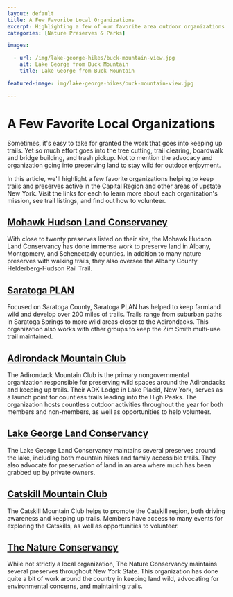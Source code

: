```yaml
---
layout: default
title: A Few Favorite Local Organizations
excerpt: Highlighting a few of our favorite area outdoor organizations
categories: [Nature Preserves & Parks]

images:

  - url: /img/lake-george-hikes/buck-mountain-view.jpg
    alt: Lake George from Buck Mountain 
    title: Lake George from Buck Mountain 

featured-image: img/lake-george-hikes/buck-mountain-view.jpg

---
```


<h1>A Few Favorite Local Organizations</h1>

<p>Sometimes, it's easy to take for granted the work that goes into keeping up trails. Yet so much effort goes into the tree cutting, trail clearing, boardwalk and bridge building, and trash pickup. Not to mention the advocacy and organization going into preserving land to stay wild for outdoor enjoyment.</p> 

<p>In this article, we'll highlight a few favorite organizations helping to keep trails and preserves active in the Capital Region and other areas of upstate New York. Visit the links for each to learn more about each organization's mission, see trail listings, and find out how to volunteer.</p>

<h2><a href="https://mohawkhudson.org/" target="_blank">Mohawk Hudson Land Conservancy</a></h2>

<p>With close to twenty preserves listed on their site, the Mohawk Hudson Land Conservancy has done immense work to preserve land in Albany, Montgomery, and Schenectady counties. In addition to many nature preserves with walking trails, they also oversee the Albany County Helderberg-Hudson Rail Trail.</p>

<h2><a href="https://www.saratogaplan.org/" target="_blank">Saratoga PLAN</a></h2>

<p>Focused on Saratoga County, Saratoga PLAN has helped to keep farmland wild and develop over 200 miles of trails. Trails range from suburban paths in Saratoga Springs to more wild areas closer to the Adirondacks. This organization also works with other groups to keep the Zim Smith multi-use trail maintained.

<h2><a href="https://www.adk.org/" target="_blank">Adirondack Mountain Club</a></h2>

<p>The Adirondack Mountain Club is the primary nongovernmental organization responsible for preserving wild spaces around the Adirondacks and keeping up trails. Their ADK Lodge in Lake Placid, New York, serves as a launch point for countless trails leading into the High Peaks. The organization hosts countless outdoor activities throughout the year for both members and non-members, as well as opportunities to help volunteer.

<h2><a href="http://www.lglc.org/" target="_blank">Lake George Land Conservancy</a></h2>

<p>The Lake George Land Conservancy maintains several preserves around the lake, including both mountain hikes and family accessible trails. They also advocate for preservation of land in an area where much has been grabbed up by private owners.</p>

<h2><a href="http://catskillmountainclub.org/events/" target="_blank">Catskill Mountain Club</a></h2>

<p>The Catskill Mountain Club helps to promote the Catskill region, both driving awareness and keeping up trails. Members have access to many events for exploring the Catskills, as well as opportunities to volunteer.

<h2><a href="https://www.nature.org/en-us/about-us/where-we-work/united-states/new-york/" target="_blank">The Nature Conservancy</a></h2>

<p>While not strictly a local organization, The Nature Conservancy maintains several preserves throughout New York State. This organization has done quite a bit of work around the country in keeping land wild, advocating for environmental concerns, and maintaining trails.</p>